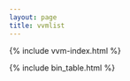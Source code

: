 ```yaml
---
layout: page
title: vvmlist
---
```


{% include vvm-index.html %}

{% include bin_table.html %}
